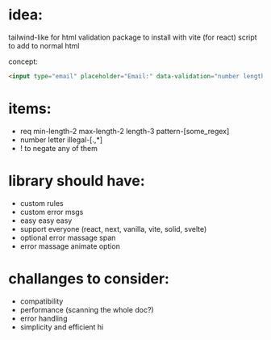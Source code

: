 

# idea:

tailwind-like for html validation
package to install with vite (for react)
script to add to normal html

concept:
```html
<input type="email" placeholder="Email:" data-validation="number length-[9] req"/>
```


# items:
- req min-length-2 max-length-2 length-3 pattern-[some_regex] 
- number letter illegal-[.,*]
- ! to negate any of them


# library should have:
- custom rules 
- custom error msgs
- easy easy easy
- support everyone (react, next, vanilla, vite, solid, svelte)
- optional error massage span
- error massage animate option

# challanges to consider:

- compatibility
- performance (scanning the whole doc?)
- error handling
- simplicity and efficient
hi
